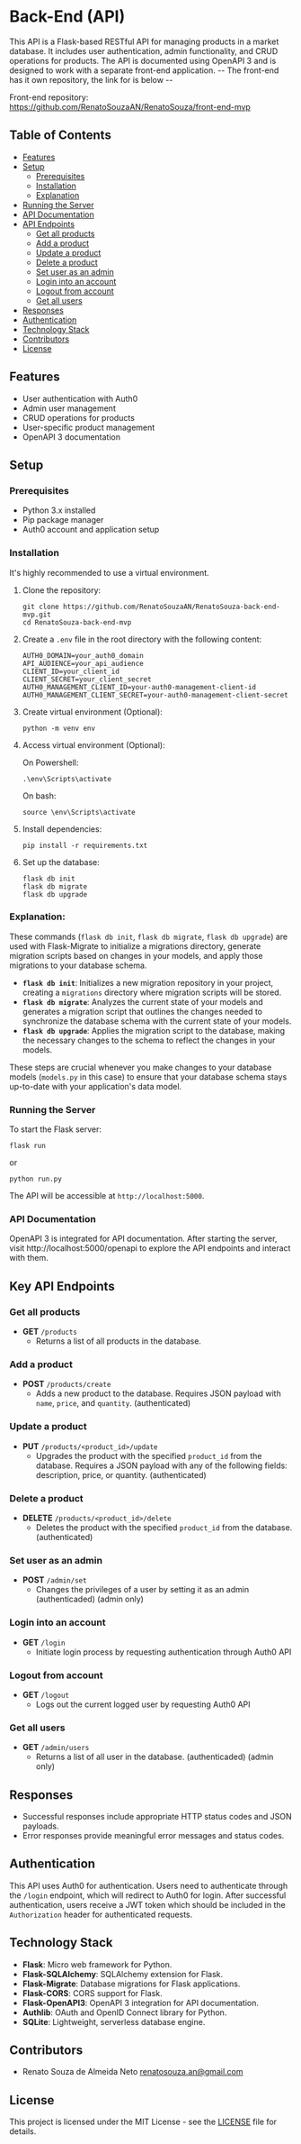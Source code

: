 # Back-End (API)

This API is a Flask-based RESTful API for managing products in a market database. It includes user authentication, admin functionality, and CRUD operations for products. The API is documented using OpenAPI 3 and is designed to work with a separate front-end application. -- The front-end has it own repository, the link for is below --

Front-end repository: https://github.com/RenatoSouzaAN/RenatoSouza/front-end-mvp

## Table of Contents

-   [Features](#features)
-   [Setup](#setup)
    -   [Prerequisites](#prerequisites)
    -   [Installation](#installation)
    -   [Explanation](#explanation)
-   [Running the Server](#running-the-server)
-   [API Documentation](#api-documentation)
-   [API Endpoints](#api-endpoints)
    -   [Get all products](#get-all-products)
    -   [Add a product](#add-a-product)
    -   [Update a product](#update-a-product)
    -   [Delete a product](#delete-a-product)
    -   [Set user as an admin](#set-user-as-an-admin)
    -   [Login into an account](#login-into-an-account)
    -   [Logout from account](#logout-from-account)
    -   [Get all users](#get-all-users)
-   [Responses](#responses)
-   [Authentication](#authentication)
-   [Technology Stack](#technology-stack)
-   [Contributors](#contributors)
-   [License](#license)

## Features

-   User authentication with Auth0
-   Admin user management
-   CRUD operations for products
-   User-specific product management
-   OpenAPI 3 documentation

## Setup

### Prerequisites

-   Python 3.x installed
-   Pip package manager
-   Auth0 account and application setup

### Installation

It's highly recommended to use a virtual environment.

1. Clone the repository:

    ```
    git clone https://github.com/RenatoSouzaAN/RenatoSouza-back-end-mvp.git
    cd RenatoSouza-back-end-mvp
    ```

2. Create a `.env` file in the root directory with the following content:
   ```
   AUTH0_DOMAIN=your_auth0_domain
   API_AUDIENCE=your_api_audience
   CLIENT_ID=your_client_id
   CLIENT_SECRET=your_client_secret
   AUTH0_MANAGEMENT_CLIENT_ID=your-auth0-management-client-id
   AUTH0_MANAGEMENT_CLIENT_SECRET=your-auth0-management-client-secret
   ```

3. Create virtual environment (Optional):

    ```
    python -m venv env
    ```

4. Access virtual environment (Optional):

    On Powershell:

    ```
    .\env\Scripts\activate
    ```

    On bash:

    ```
    source \env\Scripts\activate
    ```

5. Install dependencies:

    ```
    pip install -r requirements.txt
    ```

6. Set up the database:
    ```
    flask db init
    flask db migrate
    flask db upgrade
    ```

### Explanation:

These commands (`flask db init`, `flask db migrate`, `flask db upgrade`) are used with Flask-Migrate to initialize a migrations directory, generate migration scripts based on changes in your models, and apply those migrations to your database schema.

-   **`flask db init`**: Initializes a new migration repository in your project, creating a `migrations` directory where migration scripts will be stored.
-   **`flask db migrate`**: Analyzes the current state of your models and generates a migration script that outlines the changes needed to synchronize the database schema with the current state of your models.
-   **`flask db upgrade`**: Applies the migration script to the database, making the necessary changes to the schema to reflect the changes in your models.

These steps are crucial whenever you make changes to your database models (`models.py` in this case) to ensure that your database schema stays up-to-date with your application's data model.

### Running the Server

To start the Flask server:

```
flask run
```

or

```
python run.py
```

The API will be accessible at `http://localhost:5000`.

### API Documentation

OpenAPI 3 is integrated for API documentation. After starting the server, visit http://localhost:5000/openapi to explore the API endpoints and interact with them.

## Key API Endpoints

### Get all products

-   **GET** `/products`
    -   Returns a list of all products in the database.

### Add a product

-   **POST** `/products/create`
    -   Adds a new product to the database. Requires JSON payload with `name`, `price`, and `quantity`. (authenticated)

### Update a product

-   **PUT** `/products/<product_id>/update`
    -   Upgrades the product with the specified `product_id` from the database. Requires a JSON payload with any of the following fields: description, price, or quantity. (authenticated)

### Delete a product

-   **DELETE** `/products/<product_id>/delete`
    -   Deletes the product with the specified `product_id` from the database. (authenticated)

### Set user as an admin
-   **POST** `/admin/set`
    -   Changes the privileges of a user by setting it as an admin (authenticaded) (admin only)

### Login into an account
-   **GET** `/login`
    -   Initiate login process by requesting authentication through Auth0 API

### Logout from account
-   **GET** `/logout`
    -   Logs out the current logged user by requesting Auth0 API

### Get all users
-   **GET** `/admin/users`
    -   Returns a list of all user in the database. (authenticaded) (admin only)

## Responses

-   Successful responses include appropriate HTTP status codes and JSON payloads.
-   Error responses provide meaningful error messages and status codes.

## Authentication

This API uses Auth0 for authentication. Users need to authenticate through the `/login` endpoint, which will redirect to Auth0 for login. After successful authentication, users receive a JWT token which should be included in the `Authorization` header for authenticated requests.

## Technology Stack

-   **Flask**: Micro web framework for Python.
-   **Flask-SQLAlchemy**: SQLAlchemy extension for Flask.
-   **Flask-Migrate**: Database migrations for Flask applications.
-   **Flask-CORS**: CORS support for Flask.
-   **Flask-OpenAPI3**: OpenAPI 3 integration for API documentation.
-   **Authlib**: OAuth and OpenID Connect library for Python.
-   **SQLite**: Lightweight, serverless database engine.

## Contributors

-   Renato Souza de Almeida Neto <renatosouza.an@gmail.com>

## License

This project is licensed under the MIT License - see the [LICENSE](RenatoSouza-back-end-mvp\LICENSE) file for details.
